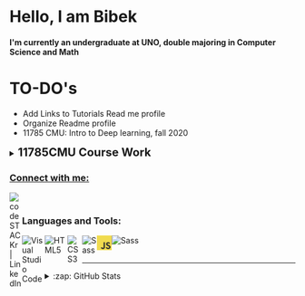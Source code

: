 # Hello, I am Bibek


#### I'm currently an undergraduate at UNO, double majoring in Computer Science and Math




# TO-DO's
- Add Links to Tutorials Read me profile
- Organize Readme profile
- 11785 CMU: Intro to Deep learning, fall 2020 

<details>
<summary> <b style = "font-size: 20px;">11785CMU Course Work</b></summary>

<ul>
<li><a href="https://github.com/bekiekB1/Tutorials" />Tutorials</li>
<li><a href="https://github.com/bekiekB1/11785CMU_Coursework" />Assignments</li>
<li><a href="https://github.com/bekiekB1/Tutorials" />Recitation</li>
<li><a href="https://github.com/bekiekB1/Tutorials" />Lectures Notes</li>
</ul>
</details>




### Connect with me:

[<img align="left" alt="codeSTACKr | LinkedIn" width="22px" src="https://cdn.jsdelivr.net/npm/simple-icons@v3/icons/linkedin.svg" />][linkedin]

<br />

### Languages and Tools:

[<img align="left" alt="Visual Studio Code" width="40px" src="https://miro.medium.com/max/1034/1*JupRAYk4Q2xyEBWVV4SNyg.jpeg" />][pytorch]
[<img align="left" alt="HTML5" width="40px" src="https://miro.medium.com/max/8642/1*iIXOmGDzrtTJmdwbn7cGMw.png" />][java]
[<img align="left" alt="CSS3" width="26px" src="https://www.python.org/static/opengraph-icon-200x200.png" />][python]
[<img align="left" alt="Sass" width="26px" src="https://upload.wikimedia.org/wikipedia/commons/thumb/0/05/Scikit_learn_logo_small.svg/1200px-Scikit_learn_logo_small.svg.png" />][sklearn]
[<img align="left" alt="JavaScript" width="26px" src="https://raw.githubusercontent.com/github/explore/80688e429a7d4ef2fca1e82350fe8e3517d3494d/topics/javascript/javascript.png" />][jsplaylist]
[<img align="left" alt="Sass" width="65px" src="https://miro.medium.com/max/600/1*HLziSq4zU8TNCNJBuuQQVw.jpeg" />][tf]


<br />
<br />

---

<details>
  <summary>:zap: GitHub Stats</summary>

  <img align="left" alt="Bibek's GitHub Stats" src="https://github-readme-stats.codestackr.vercel.app/api?username=bekiekB1&show_icons=true&hide_border=true" />

</details>

[pytorch]: https://pytorch.org/
[website]: https://codeSTACKr.com
[course]: http://vsCodeHero.com
[twitter]: https://twitter.com/codeSTACKr
[youtube]: https://youtube.com/codeSTACKr
[instagram]: https://instagram.com/codeSTACKr
[linkedin]: https://www.linkedin.com/in/bibek-karki-532411196/
[java]: https://www.java.com/en/list=PLkwxH9e_vrAJ0WbEsFA9W3I1W-g_BTsbt
[jsplaylist]: https://www.javascript.com/list=PLkwxH9e_vrALRJKu7wfXby3MKeflhTu6B
[python]: https://www.python.org
[sklearn]: https://scikit-learn.org/stable/
[tf]: https://www.tensorflow.org/
